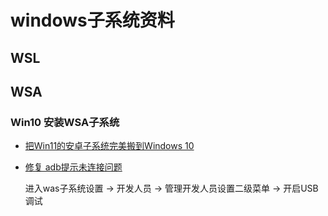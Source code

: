 # windows子系统资料

## WSL

## WSA

### Win10 安装WSA子系统

* [把Win11的安卓子系统完美搬到Windows 10](https://mp.weixin.qq.com/s/eOoB_bTaKQrsWx98bSXaCg)
* [修复 adb提示未连接问题](https://www.morfans.cn/archives/3120)
  
  进入was子系统设置 -> 开发人员 -> 管理开发人员设置二级菜单 -> 开启USB调试
